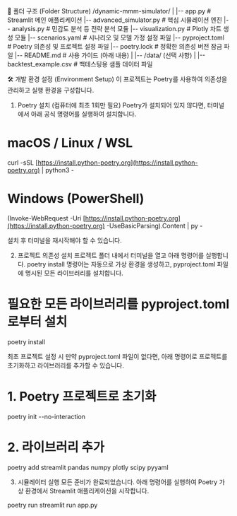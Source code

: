 📂 폴더 구조 (Folder Structure)
/dynamic-mmm-simulator/
|
|-- app.py                   # Streamlit 메인 애플리케이션
|-- advanced_simulator.py    # 핵심 시뮬레이션 엔진
|-- analysis.py              # 민감도 분석 등 전략 분석 모듈
|-- visualization.py         # Plotly 차트 생성 모듈
|-- scenarios.yaml           # 시나리오 및 모델 가정 설정 파일
|-- pyproject.toml           # Poetry 의존성 및 프로젝트 설정 파일
|-- poetry.lock              # 정확한 의존성 버전 잠금 파일
|-- README.md                # 사용 가이드 (아래 내용)
|
|-- /data/ (선택 사항)
|   |-- backtest_example.csv # 백테스팅용 샘플 데이터 파일

🛠️ 개발 환경 설정 (Environment Setup)
이 프로젝트는 Poetry를 사용하여 의존성을 관리하고 실행 환경을 구성합니다.

1. Poetry 설치 (컴퓨터에 최초 1회만 필요)
Poetry가 설치되어 있지 않다면, 터미널에서 아래 공식 명령어를 실행하여 설치합니다.

# macOS / Linux / WSL
curl -sSL [https://install.python-poetry.org](https://install.python-poetry.org) | python3 -

# Windows (PowerShell)
(Invoke-WebRequest -Uri [https://install.python-poetry.org](https://install.python-poetry.org) -UseBasicParsing).Content | py -

설치 후 터미널을 재시작해야 할 수 있습니다.

2. 프로젝트 의존성 설치
프로젝트 폴더 내에서 터미널을 열고 아래 명령어를 실행합니다. poetry install 명령어는 자동으로 가상 환경을 생성하고, pyproject.toml 파일에 명시된 모든 라이브러리를 설치합니다.

# 필요한 모든 라이브러리를 pyproject.toml로부터 설치
poetry install

최초 프로젝트 설정 시
만약 pyproject.toml 파일이 없다면, 아래 명령어로 프로젝트를 초기화하고 라이브러리를 추가할 수 있습니다.

# 1. Poetry 프로젝트로 초기화
poetry init --no-interaction
# 2. 라이브러리 추가
poetry add streamlit pandas numpy plotly scipy pyyaml

3. 시뮬레이터 실행
모든 준비가 완료되었습니다. 아래 명령어를 실행하여 Poetry 가상 환경에서 Streamlit 애플리케이션을 시작합니다.

poetry run streamlit run app.py
